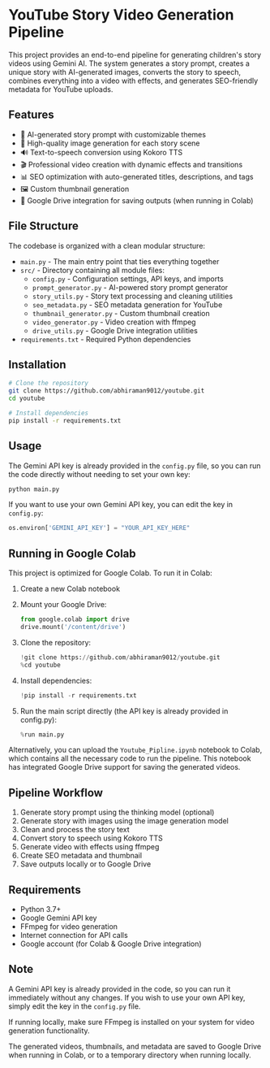 # YouTube Story Video Generation Pipeline

This project provides an end-to-end pipeline for generating children's story videos using Gemini AI. The system generates a story prompt, creates a unique story with AI-generated images, converts the story to speech, combines everything into a video with effects, and generates SEO-friendly metadata for YouTube uploads.

## Features

- 🤖 AI-generated story prompt with customizable themes
- 🎨 High-quality image generation for each story scene
- 🔊 Text-to-speech conversion using Kokoro TTS
- 🎬 Professional video creation with dynamic effects and transitions
- 📊 SEO optimization with auto-generated titles, descriptions, and tags
- 🖼️ Custom thumbnail generation
- 📁 Google Drive integration for saving outputs (when running in Colab)

## File Structure

The codebase is organized with a clean modular structure:

- `main.py` - The main entry point that ties everything together
- `src/` - Directory containing all module files:
  - `config.py` - Configuration settings, API keys, and imports
  - `prompt_generator.py` - AI-powered story prompt generator
  - `story_utils.py` - Story text processing and cleaning utilities
  - `seo_metadata.py` - SEO metadata generation for YouTube
  - `thumbnail_generator.py` - Custom thumbnail creation
  - `video_generator.py` - Video creation with ffmpeg
  - `drive_utils.py` - Google Drive integration utilities
- `requirements.txt` - Required Python dependencies

## Installation

```bash
# Clone the repository
git clone https://github.com/abhiraman9012/youtube.git
cd youtube

# Install dependencies
pip install -r requirements.txt
```

## Usage

The Gemini API key is already provided in the `config.py` file, so you can run the code directly without needing to set your own key:

```bash
python main.py
```

If you want to use your own Gemini API key, you can edit the key in `config.py`:

```python
os.environ['GEMINI_API_KEY'] = "YOUR_API_KEY_HERE"
```

## Running in Google Colab

This project is optimized for Google Colab. To run it in Colab:

1. Create a new Colab notebook
2. Mount your Google Drive:
   ```python
   from google.colab import drive
   drive.mount('/content/drive')
   ```

3. Clone the repository:
   ```python
   !git clone https://github.com/abhiraman9012/youtube.git
   %cd youtube
   ```

4. Install dependencies:
   ```python
   !pip install -r requirements.txt
   ```

5. Run the main script directly (the API key is already provided in config.py):
   ```python
   %run main.py
   ```

Alternatively, you can upload the `Youtube_Pipline.ipynb` notebook to Colab, which contains all the necessary code to run the pipeline. This notebook has integrated Google Drive support for saving the generated videos.

## Pipeline Workflow

1. Generate story prompt using the thinking model (optional)
2. Generate story with images using the image generation model
3. Clean and process the story text
4. Convert story to speech using Kokoro TTS
5. Generate video with effects using ffmpeg
6. Create SEO metadata and thumbnail
7. Save outputs locally or to Google Drive

## Requirements

- Python 3.7+
- Google Gemini API key
- FFmpeg for video generation
- Internet connection for API calls
- Google account (for Colab & Google Drive integration)

## Note

A Gemini API key is already provided in the code, so you can run it immediately without any changes. If you wish to use your own API key, simply edit the key in the `config.py` file.

If running locally, make sure FFmpeg is installed on your system for video generation functionality.

The generated videos, thumbnails, and metadata are saved to Google Drive when running in Colab, or to a temporary directory when running locally.
